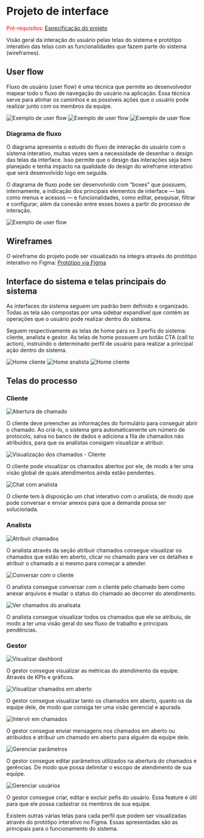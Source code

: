 
# Projeto de interface

<span style="color:red">Pré-requisitos: <a href="02-Especificacao.md"> Especificação do projeto</a></span>

Visão geral da interação do usuário pelas telas do sistema e protótipo interativo das telas com as funcionalidades que fazem parte do sistema (wireframes).

 ## User flow

Fluxo de usuário (user flow) é uma técnica que permite ao desenvolvedor mapear todo o fluxo de navegação do usuário na aplicação. Essa técnica serve para alinhar os caminhos e as possíveis ações que o usuário pode realizar junto com os membros da equipe.

![Exemplo de user flow](images/USERFLOW.jpg)
![Exemplo de user flow](images/Userflow%20analista.jpg)
![Exemplo de user flow](images/Userflow%20gestor.jpg)

### Diagrama de fluxo

O diagrama apresenta o estudo do fluxo de interação do usuário com o sistema interativo, muitas vezes sem a necessidade de desenhar o design das telas da interface. Isso permite que o design das interações seja bem planejado e tenha impacto na qualidade do design do wireframe interativo que será desenvolvido logo em seguida.

O diagrama de fluxo pode ser desenvolvido com “boxes” que possuem, internamente, a indicação dos principais elementos de interface — tais como menus e acessos — e funcionalidades, como editar, pesquisar, filtrar e configurar, além da conexão entre esses boxes a partir do processo de interação.

![Exemplo de user flow](images/Diagrama%20de%20usuário.jpg)


## Wireframes

O wireframe do projeto pode ser visualizado na íntegra através do protótipo interativo no Figma: [Protótipo via Figma](https://www.figma.com/design/mQ01IKXNd8l9l0xQwxCgcQ/wireframe-trackit?node-id=0-1&t=4R3iXTh5kUjHYW4C-1)

## Interface do sistema e telas principais do sistema

As interfaces do sistema seguem um padrão bem definido e organizado. Todas as tela são compostas por uma sidebar expandível que contém as operações que o usuário pode realizar dentro do sistema.

Seguem respectivamente as telas de home para os 3 perfis do sistema: cliente, analista e gestor. As telas de home possuem um botão CTA (call to action), instruindo o determinado perfil de usuário para realizar a principal ação dentro do sistema.

![Home cliente](./images/home-cliente-logado.svg)
![Home analista](./images/home-analista-logado.svg)
![Home cliente](./images/home-gestor-logado.svg)

##  Telas do processo

### Cliente

![Abertura de chamado](./images/home-cliente-abrir-chamado.svg)

O cliente deve preencher as informações do formulário para conseguir abrir o chamado. Ao criá-lo, o sistema gera automaticamente um número de protocolo, salva no banco de dados e adiciona a fila de chamados não atribuídos, para que os analistas consigam visualizar e atribuir.

![Visualização dos chamados - Cliente](./images/home-cliente-ver-chamados.svg)

O cliente pode visualizar os chamados abertos por ele, de modo a ter uma visão global de quais atendimentos ainda estão pendentes.

![Chat com analista](./images/home-ticket-detalhes.svg)

O cliente tem à disposição um chat interativo com o analista, de modo que pode conversar e enviar anexos para que a demanda possa ser solucionada.

### Analista
![Atribuir chamados](./images/home-analista-ver-chamados.svg)

O analista através da seção atribuir chamados consegue visualizar os chamados que estão em aberto, clicar no chamado para ver os detalhes e atribuir o chamado a si mesmo para começar a atender.

![Conversar com o cliente](./images/home-analista-taked-ticket-details.svg)

O analista consegue conversar com o cliente pelo chamado bem como anexar arquivos e mudar o status do chamado ao decorrer do atendimento.

![Ver chamados do analisata](./images/home-analista-meus-chamados.svg)

O analista consegue visualizar todos os chamados que ele se atribuiu, de modo a ter uma visão geral do seu fluxo de trabalho e principais pendências.

### Gestor

![Visualizar dashbord](./images/home-gestor-dashbord.svg)

O gestor consegue visualizar as métricas do atendimento da equipe. Através de KPIs e gráficos.

![Visualizar chamados em aberto](./images/home-gestor-chamados-em-aberto.png)

O gestor consegue visualizar tanto os chamados em aberto, quanto os da equipe dele, de modo que consiga ter uma visão gerencial e apurada.

![Intervir em chamados](./images/home-gestor-chamados-em-aberto-detalhes.svg)

O gestor consegue enviar mensagens nos chamados em aberto ou atribuídos e atribuir um chamado em aberto para alguém da equipe dele.

![Gerenciar parâmetros](./images/home-gestor-prioridades.svg)

O gestor consegue editar parâmetros utilizados na abertura do chamados e gerências. De modo que possa delimitar o escopo de atendimento de sua equipe.

![Gerenciar usuários](./images/home-gestor-config-usuarios.svg)

O gestor consegue criar, editar e excluir pefis do usuário. Essa feature é útil para que ele possa cadastrar os membros de sua equipe.

Existem outras várias telas para cada perfil que podem ser visualizadas através do protótipo interativo no Figma. Essas apresentadas são as principais para o funcionamento do sistema.